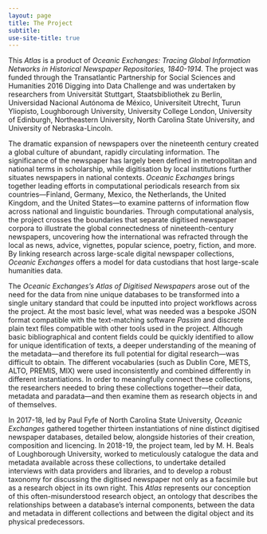 ```yaml
---
layout: page
title: The Project
subtitle:  
use-site-title: true
---
```

This *Atlas* is a product of *Oceanic Exchanges: Tracing Global
Information Networks in Historical Newspaper Repositories, 1840-1914.*
The project was funded through the Transatlantic Partnership for Social
Sciences and Humanities 2016 Digging into Data Challenge and was
undertaken by researchers from Universität Stuttgart, Staatsbibliothek
zu Berlin, Universidad Nacional Autónoma de México, Universiteit
Utrecht, Turun Yliopisto, Loughborough University, University College
London, University of Edinburgh, Northeastern University, North Carolina
State University, and University of Nebraska-Lincoln.

The dramatic expansion of newspapers over the nineteenth century created
a global culture of abundant, rapidly circulating information. The
significance of the newspaper has largely been defined in metropolitan
and national terms in scholarship, while digitisation by local
institutions further situates newspapers in national contexts. *Oceanic
Exchanges* brings together leading efforts in computational periodicals
research from six countries—Finland, Germany, Mexico, the Netherlands,
the United Kingdom, and the United States—to examine patterns of
information flow across national and linguistic boundaries. Through
computational analysis, the project crosses the boundaries that separate
digitised newspaper corpora to illustrate the global connectedness of
nineteenth-century newspapers, uncovering how the international was
refracted through the local as news, advice, vignettes, popular science,
poetry, fiction, and more. By linking research across large-scale
digital newspaper collections, *Oceanic Exchanges* offers a model for
data custodians that host large-scale humanities data.

The *Oceanic Exchanges’s Atlas of Digitised Newspapers* arose out of the
need for the data from nine unique databases to be transformed into a
single unitary standard that could be inputted into project workflows
across the project. At the most basic level, what was needed was a
bespoke JSON format compatible with the text-matching software *Passim*
and discrete plain text files compatible with other tools used in the
project. Although basic bibliographical and content fields could be
quickly identified to allow for unique identification of texts, a deeper
understanding of the meaning of the metadata—and therefore its full
potential for digital research—was difficult to obtain. The different
vocabularies (such as Dublin Core, METS, ALTO, PREMIS, MIX) were used
inconsistently and combined differently in different instantiations. In
order to meaningfully connect these collections, the researchers needed
to bring these collections together—their data, metadata and
paradata—and then examine them as research objects in and of
themselves.

In 2017-18, led by Paul Fyfe of North Carolina State University,
*Oceanic Exchanges* gathered together thirteen instantiations of nine
distinct digitised newspaper databases, detailed below, alongside
histories of their creation, composition and licencing. In 2018-19, the
project team, led by M. H. Beals of Loughborough University, worked to
meticulously catalogue the data and metadata available across these
collections, to undertake detailed interviews with data providers and
libraries, and to develop a robust taxonomy for discussing the digitised
newspaper not only as a facsimile but as a research object in its own
right. This *Atlas* represents our conception of this
often-misunderstood research object, an ontology that describes the
relationships between a database’s internal components, between the data
and metadata in different collections and between the digital object and
its physical predecessors.